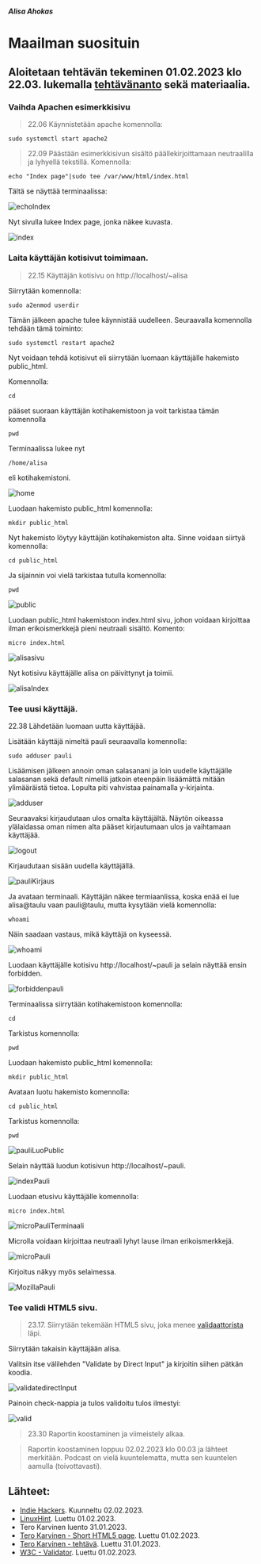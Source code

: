 ##### Alisa Ahokas

# Maailman suosituin													

## Aloitetaan tehtävän tekeminen 01.02.2023 klo 22.03. lukemalla [tehtävänanto](https://terokarvinen.com/2023/linux-palvelimet-2023-alkukevat/) sekä materiaalia.

### Vaihda Apachen esimerkkisivu

>22.06 Käynnistetään apache komennolla:

    sudo systemctl start apache2

>22.09 Päästään esimerkkisivun sisältö päällekirjoittamaan neutraalilla ja lyhyellä tekstillä. Komennolla:

    echo "Index page"|sudo tee /var/www/html/index.html

Tältä se näyttää terminaalissa:


![echoIndex](https://user-images.githubusercontent.com/112398757/216172646-1912efe7-f540-4c9d-af7b-297a193f1458.JPG)



Nyt sivulla lukee Index page, jonka näkee kuvasta.


![index](https://user-images.githubusercontent.com/112398757/216172691-16ac952a-c306-474c-9a9b-e300b7c52c12.JPG)



### Laita käyttäjän kotisivut toimimaan.

>22.15 Käyttäjän kotisivu on http://localhost/~alisa

Siirrytään komennolla:

    sudo a2enmod userdir

Tämän jälkeen apache tulee käynnistää uudelleen. Seuraavalla komennolla tehdään tämä toiminto:

    sudo systemctl restart apache2

Nyt voidaan tehdä kotisivut eli siirrytään luomaan käyttäjälle hakemisto public_html.

Komennolla:

    cd

pääset suoraan käyttäjän kotihakemistoon ja voit tarkistaa tämän komennolla

    pwd 

Terminaalissa lukee nyt

    /home/alisa 

eli kotihakemistoni.


![home](https://user-images.githubusercontent.com/112398757/216173631-4f948481-a879-4011-aa9d-c7edf0ff469d.JPG)



Luodaan hakemisto public_html komennolla:

    mkdir public_html

Nyt hakemisto löytyy käyttäjän kotihakemiston alta. Sinne voidaan siirtyä komennolla:

    cd public_html 

Ja sijainnin voi vielä tarkistaa tutulla komennolla:

    pwd


![public](https://user-images.githubusercontent.com/112398757/216172443-84c2e0c1-e917-4fe0-8f57-52bc75fe6e69.JPG)



Luodaan public_html hakemistoon index.html sivu, johon voidaan kirjoittaa ilman erikoismerkkejä pieni neutraali sisältö. Komento:

    micro index.html


![alisasivu](https://user-images.githubusercontent.com/112398757/216173170-f4a16b93-1e1c-4bef-8aa5-03836186ddf7.JPG)



Nyt kotisivu käyttäjälle alisa on päivittynyt ja toimii.


![alisaIndex](https://user-images.githubusercontent.com/112398757/216173197-f43c6290-f110-4c08-85f0-2a6afd1379cb.JPG)



### Tee uusi käyttäjä.

22.38 Lähdetään luomaan uutta käyttäjää.

Lisätään käyttäjä nimeltä pauli seuraavalla komennolla:

    sudo adduser pauli

Lisäämisen jälkeen annoin oman salasanani ja loin uudelle käyttäjälle salasanan sekä default nimellä jatkoin eteenpäin lisäämättä mitään ylimääräistä tietoa. Lopulta piti vahvistaa painamalla y-kirjainta.


![adduser](https://user-images.githubusercontent.com/112398757/216170727-267d7ef2-5642-4fb5-a234-bfb3528701c4.JPG)



Seuraavaksi kirjaudutaan ulos omalta käyttäjältä. Näytön oikeassa ylälaidassa oman nimen alta pääset kirjautumaan ulos ja vaihtamaan käyttäjää.


![logout](https://user-images.githubusercontent.com/112398757/216170813-eb15a61b-ef71-4ef2-9309-57bc90b5ee9a.JPG)



Kirjaudutaan sisään uudella käyttäjällä.


![pauliKirjaus](https://user-images.githubusercontent.com/112398757/216171022-57a21aaf-fc0f-427c-844b-13d4f49948d6.JPG)



Ja avataan terminaali. Käyttäjän näkee termiaanlissa, koska enää ei lue alisa@taulu vaan pauli@taulu, mutta kysytään vielä komennolla:

    whoami

Näin saadaan vastaus, mikä käyttäjä on kyseessä.


![whoami](https://user-images.githubusercontent.com/112398757/216171133-bc0b8ff2-75b6-4d80-8c7e-ed18f1ff9b14.JPG)



Luodaan käyttäjälle kotisivu http://localhost/~pauli ja selain näyttää ensin forbidden.


![forbiddenpauli](https://user-images.githubusercontent.com/112398757/216171187-19c450be-df96-48bd-8e9b-659fe4999127.JPG)



Terminaalissa siirrytään kotihakemistoon komennolla:

    cd

Tarkistus komennolla:

    pwd

Luodaan hakemisto public_html komennolla:

    mkdir public_html

Avataan luotu hakemisto komennolla:

    cd public_html

Tarkistus komennolla:

    pwd


![pauliLuoPublic](https://user-images.githubusercontent.com/112398757/216171325-936ad0a8-7102-4640-b71a-afdeba67a18b.JPG)



Selain näyttää luodun kotisivun http://localhost/~pauli.


![indexPauli](https://user-images.githubusercontent.com/112398757/216171548-90b29ef2-bff3-4319-bda6-47d65df5febc.JPG)



Luodaan etusivu käyttäjälle komennolla:

    micro index.html
    
    
![microPauliTerminaali](https://user-images.githubusercontent.com/112398757/216171653-1fe4a1a5-ef30-4074-83f5-f768d4d5eac1.JPG)


Microlla voidaan kirjoittaa neutraali lyhyt lause ilman erikoismerkkejä.


![microPauli](https://user-images.githubusercontent.com/112398757/216171740-6d09f9c0-cf5e-4145-a999-4fb1cd9f0324.JPG)



Kirjoitus näkyy myös selaimessa.


![MozillaPauli](https://user-images.githubusercontent.com/112398757/216171769-805c828c-3d34-4c03-be93-d895f7a4c51d.JPG)



### Tee validi HTML5 sivu.

>23.17. Siirrytään tekemään HTML5 sivu, joka menee [validaattorista](https://validator.w3.org/) läpi.

Siirrytään takaisin käyttäjään alisa.

Valitsin itse välilehden "Validate by Direct Input" ja kirjoitin siihen pätkän koodia. 


![validatedirectInput](https://user-images.githubusercontent.com/112398757/216170487-0b3c33d4-1487-4d6d-be86-575347824212.JPG)



Painoin check-nappia ja tulos validoitu tulos ilmestyi:


![valid](https://user-images.githubusercontent.com/112398757/216170546-6f461f64-795f-403b-8b2b-a60863419a2f.JPG)



>23.30 Raportin koostaminen ja viimeistely alkaa.

>Raportin koostaminen loppuu 02.02.2023 klo 00.03 ja lähteet merkitään. Podcast on vielä kuuntelematta, mutta sen kuuntelen aamulla (toivottavasti).


## Lähteet:

- [Indie Hackers](https://www.indiehackers.com/podcasts). Kuunneltu 02.02.2023.
- [LinuxHint](https://linuxhint.com/addinng_new_user_debian/). Luettu 01.02.2023.
- Tero Karvinen luento 31.01.2023.
- [Tero Karvinen - Short HTML5 page](https://terokarvinen.com/2012/short-html5-page/). Luettu 01.02.2023.
- [Tero Karvinen - tehtävä](https://terokarvinen.com/2023/linux-palvelimet-2023-alkukevat/). Luettu 31.01.2023.
- [W3C - Validator](https://validator.w3.org/#validate_by_input). Luettu 01.02.2023.


